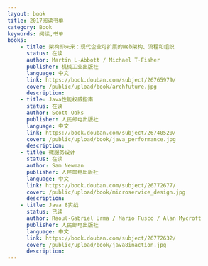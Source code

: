 ```yaml
---
layout: book
title: 2017阅读书单
category: Book
keywords: 阅读,书单
books: 
    - title: 架构即未来：现代企业可扩展的Web架构、流程和组织
      status: 在读
      author: Martin L·Abbott / Michael T·Fisher 
      publisher: 机械工业出版社
      language: 中文
      link: https://book.douban.com/subject/26765979/
      cover: /public/upload/book/archfuture.jpg
      description:
    - title: Java性能权威指南
      status: 在读
      author: Scott Oaks  
      publisher: 人民邮电出版社
      language: 中文
      link: https://book.douban.com/subject/26740520/
      cover: /public/upload/book/java_performance.jpg
      description:
    - title: 微服务设计
      status: 在读
      author: Sam Newman 
      publisher: 人民邮电出版社
      language: 中文
      link: https://book.douban.com/subject/26772677/
      cover: /public/upload/book/microservice_design.jpg
      description:
    - title: Java 8实战
      status: 已读
      author: Raoul-Gabriel Urma / Mario Fusco / Alan Mycroft
      publisher: 人民邮电出版社
      language: 中文
      link: https://book.douban.com/subject/26772632/
      cover: /public/upload/book/java8inaction.jpg
      description:
---
```

